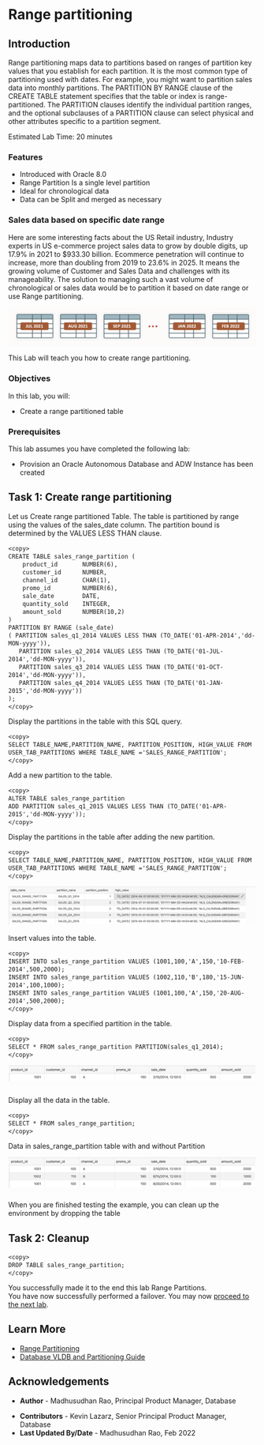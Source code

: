 # Range partitioning

## Introduction

Range partitioning maps data to partitions based on ranges of partition key values that you establish for each partition. It is the most common type of partitioning used with dates. For example, you might want to partition sales data into monthly partitions. The PARTITION BY RANGE clause of the CREATE TABLE statement specifies that the table or index is range-partitioned. The PARTITION clauses identify the individual partition ranges, and the optional subclauses of a PARTITION clause can select physical and other attributes specific to a partition segment.

Estimated Lab Time: 20 minutes

### Features
 
*	Introduced with Oracle 8.0
*	Range Partition Is a single level partition
*	Ideal for chronological data 
*	Data can be Split and merged as necessary

### Sales data based on specific date range

Here are some interesting facts about the US Retail industry, Industry experts in US e-commerce project sales data to grow by double digits, up 17.9% in 2021 to $933.30 billion. Ecommerce penetration will continue to increase, more than doubling from 2019 to 23.6% in 2025. It means the growing volume of Customer and Sales Data and challenges with its manageability. The solution to managing such a vast volume of chronological or sales data would be to partition it based on date range or use Range partitioning.

![Image alt text](images/range-partition-introduction.png "Range Partition Introduction")


This Lab will teach you how to create range partitioning. 

### Objectives
 
In this lab, you will:
* Create a range partitioned table  

### Prerequisites
This lab assumes you have completed the following lab:

- Provision an Oracle Autonomous Database and ADW Instance has been created
  
## Task 1: Create range partitioning

Let us Create range partitioned Table. The table is partitioned by range using the values of the sales\_date column. The partition bound is determined by the VALUES LESS THAN clause. 

```
<copy>
CREATE TABLE sales_range_partition ( 
    product_id       NUMBER(6), 
    customer_id      NUMBER, 
    channel_id       CHAR(1), 
    promo_id         NUMBER(6), 
    sale_date        DATE, 
    quantity_sold    INTEGER, 
    amount_sold      NUMBER(10,2) 
) 
PARTITION BY RANGE (sale_date) 
( PARTITION sales_q1_2014 VALUES LESS THAN (TO_DATE('01-APR-2014','dd-MON-yyyy')), 
   PARTITION sales_q2_2014 VALUES LESS THAN (TO_DATE('01-JUL-2014','dd-MON-yyyy')), 
   PARTITION sales_q3_2014 VALUES LESS THAN (TO_DATE('01-OCT-2014','dd-MON-yyyy')), 
   PARTITION sales_q4_2014 VALUES LESS THAN (TO_DATE('01-JAN-2015','dd-MON-yyyy')) 
);
</copy>
```  

Display the partitions in the table with this SQL query.

```
<copy> 
SELECT TABLE_NAME,PARTITION_NAME, PARTITION_POSITION, HIGH_VALUE FROM USER_TAB_PARTITIONS WHERE TABLE_NAME ='SALES_RANGE_PARTITION';
</copy>
```

Add a new partition to the table.

```
<copy>
ALTER TABLE sales_range_partition 
ADD PARTITION sales_q1_2015 VALUES LESS THAN (TO_DATE('01-APR-2015','dd-MON-yyyy'));
</copy>
```

Display the partitions in the table after adding the new partition.

```
<copy>
SELECT TABLE_NAME,PARTITION_NAME, PARTITION_POSITION, HIGH_VALUE FROM USER_TAB_PARTITIONS WHERE TABLE_NAME ='SALES_RANGE_PARTITION';
</copy>
```

![Image alt text](images/user-tab-data.png "USER_TAB_PARTITIONS Data")

Insert values into the table.

```
<copy>
INSERT INTO sales_range_partition VALUES (1001,100,'A',150,'10-FEB-2014',500,2000);
INSERT INTO sales_range_partition VALUES (1002,110,'B',180,'15-JUN-2014',100,1000);
INSERT INTO sales_range_partition VALUES (1001,100,'A',150,'20-AUG-2014',500,2000);
</copy>
```
  
Display data from a specified partition in the table. 

```
<copy>
SELECT * FROM sales_range_partition PARTITION(sales_q1_2014);
</copy>
```

![Image alt text](images/sales-range-partition.png "sales_range_partition Data with Partition")

Display all the data in the table.

```
<copy>
SELECT * FROM sales_range_partition;
</copy>
```

Data in sales\_range\_partition table with and without Partition

![Image alt text](images/sales-range-partition-data.png "sales_range_partition Data")
 
When you are finished testing the example, you can clean up the environment by dropping the table 

## Task 2: Cleanup
 
```
<copy>
DROP TABLE sales_range_partition; 
</copy>
```
  
You successfully made it to the end this lab Range Partitions.   
You have now successfully performed a failover. You may now [proceed to the next lab](#next).

## Learn More

* [Range Partitioning](https://livesql.oracle.com/apex/livesql/docs/vldbg/partitioning/range-partitioning-example.html)
* [Database VLDB and Partitioning Guide](https://docs.oracle.com/en/database/oracle/oracle-database/21/vldbg/partition-create-tables-indexes.html)

## Acknowledgements

- **Author** - Madhusudhan Rao, Principal Product Manager, Database
* **Contributors** - Kevin Lazarz, Senior Principal Product Manager, Database  
* **Last Updated By/Date** -  Madhusudhan Rao, Feb 2022 
